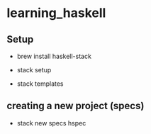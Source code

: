 # learning_haskell


## Setup

* brew install haskell-stack
* stack setup

* stack templates


## creating a new project (specs)

* stack new specs hspec